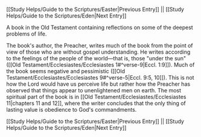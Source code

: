 [[Study Helps/Guide to the Scriptures/Easter|Previous Entry]]  ||  [[Study Helps/Guide to the Scriptures/Eden|Next Entry]]

 A book in the Old Testament containing reflections on some of the deepest problems of life.

 The book's author, the Preacher, writes much of the book from the point of view of those who are without gospel understanding. He writes according to the feelings of the people of the world—that is, those "under the sun" ([[Old Testament/Ecclesiastes/Ecclesiastes 1#^verse-9|Eccl. 1:9]]). Much of the book seems negative and pessimistic ([[Old Testament/Ecclesiastes/Ecclesiastes 9#^verse-5|Eccl. 9:5, 10]]). This is not how the Lord would have us perceive life but rather how the Preacher has observed that things appear to unenlightened men on earth. The most spiritual part of the book is in [[Old Testament/Ecclesiastes/Ecclesiastes 11|chapters 11 and 12]], where the writer concludes that the only thing of lasting value is obedience to God's commandments.

[[Study Helps/Guide to the Scriptures/Easter|Previous Entry]]  ||  [[Study Helps/Guide to the Scriptures/Eden|Next Entry]]